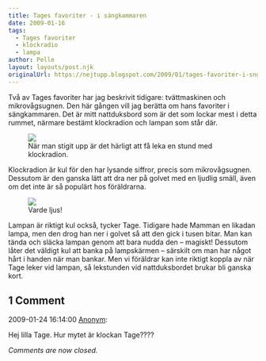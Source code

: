 ```yaml
---
title: Tages favoriter - i sängkammaren
date: 2009-01-16
tags: 
  - Tages favoriter
  - klockradio
  - lampa	
author: Pelle
layout: layouts/post.njk
originalUrl: https://nejtupp.blogspot.com/2009/01/tages-favoriter-i-sngkammaren.html
---
```


Två av Tages favoriter har jag beskrivit tidigare: tvättmaskinen och mikrovågsugnen. Den här gången vill jag berätta om hans favoriter i sängkammaren. Det är mitt nattduksbord som är det som lockar mest i detta rummet, närmare bestämt klockradion och lampan som står där.

<figure>
	<img src="../../../img/2009/01/_MG_0094_1024pix.jpg">
	<figcaption>När man stigit upp är det härligt att få leka en stund med klockradion.</figcaption>
</figure>

Klockradion är kul för den har lysande siffror, precis som mikrovågsugnen. Dessutom är den ganska lätt att dra ner på golvet med en ljudlig smäll, även om det inte är så populärt hos föräldrarna.

<figure>
	<img src="../../../img/2009/01/_MG_0109_1024pix.jpg">
	<figcaption>Varde ljus!</figcaption>
</figure>

Lampan är riktigt kul också, tycker Tage. Tidigare hade Mamman en likadan lampa, men den drog han ner i golvet så att den gick i tusen bitar. Man kan tända och släcka lampan genom att bara nudda den  – magiskt! Dessutom låter det väldigt kul att banka på lampskärmen – särskilt om man har något hårt i handen när man bankar. Men vi föräldrar kan inte riktigt koppla av när Tage leker vid lampan, så lekstunden vid nattduksbordet brukar bli ganska kort.

<div class="comments">
	<div class="comments-header"><h2>1 Comment</h2></div>
	<div class="comments-body">
			<div class="comment" id="comment-4945318945488950251">
				<p class="comment-header">
					<date datetime="2009-01-24T16:14:00.000+01:00">2009-01-24 16:14:00</date> 
					<a href="undefined" rel="nofollow">Anonym</a>:
				</p>
				<div class="comment-content"><p>Hej lilla Tage. Hur mytet är klockan Tage????</p></div>
				<div class="comment-footer"></div>
			</div></div>
	<p class="comments-footer"><em>Comments are now closed.</em></p>
</div>